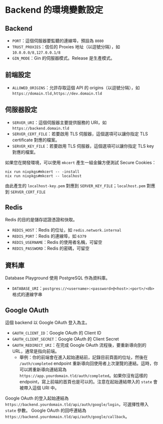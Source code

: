 # Backend 的環境變數設定

## Backend

- `PORT`：這個伺服器要監聽的連線埠，預設為 `8080`
- `TRUST_PROXIES`：信任的 Proxies 地址（以逗號分隔），如 `10.0.0.0/8,127.0.0.1/8`
- `GIN_MODE`：Gin 的伺服器模式。Release 是生產模式。

## 前端設定

- `ALLOWED_ORIGINS`：允許存取這個 API 的 origins（以逗號分隔），如 `https://domain.tld,https://dev.domain.tld`

## 伺服器設定

- `SERVER_URI`：這個伺服器主要提供服務的 URI，如 `https://backend.domain.tld`
- `SERVER_CERT_FILE`：若要啟用 TLS 伺服器，這個選項可以讓你指定 TLS certificate 對應的檔案。
- `SERVER_KEY_FILE`：若要啟用 TLS 伺服器，這個選項可以讓你指定 TLS key 對應的檔案。

如果您在開發環境，可以使用 `mkcert` 產生一組金鑰方便測試 Secure Cookies：

```shell
nix run nixpkgs#mkcert -- -install
nix run nixpkgs#mkcert -- localhost
```

由此產生的 `localhost-key.pem` 對應到 `SERVER_KEY_FILE`；`localhost.pem` 對應到 `SERVER_CERT_FILE`

## Redis

Redis 的目的是儲存認證憑證和快取。

- `REDIS_HOST`：Redis 的位址，如 `redis.network.internal`
- `REDIS_PORT`：Redis 的連線埠，如 `6379`
- `REDIS_USERNAME`：Redis 的使用者名稱，可留空
- `REDIS_PASSWORD`：Redis 的密碼，可留空

## 資料庫

Database Playground 使用 PostgreSQL 作為資料庫。

- `DATABASE_URI`：`postgres://<username>:<password>@<host>:<port>/<db>` 格式的連線字串

## Google OAuth

這個 backend 以 Google OAuth 登入為主。

- `GAUTH_CLIENT_ID`：Google OAuth 的 Client ID
- `GAUTH_CLIENT_SECRET`：Google OAuth 的 Client Secret
- `GAUTH_REDIRECT_URI`：在完成 Google OAuth 流程後，要重新導向到的 URL，通常是指向前端。
  - 舉例：你的前端會在進入起始連結前，記錄目前頁面的位址，然後在 `/auth/completed` endpoint 重新導向回使用者上次瀏覽的連結。這時，你可以將重新導向連結寫為 `https://app.yourdomain.tld/auth/completed`。如果你沒有這樣的 endpoint，寫上前端的首頁也是可以的。注意在起始連結帶入的 `state` 會被帶入這個 URI 中。

Google OAuth 的登入起始連結為 `https://backend.yourdomain.tld/api/auth/google/login`，可選擇性帶入 `state` 參數。
Google OAuth 的回呼連結為 `https://backend.yourdomain.tld/api/auth/google/callback`。
